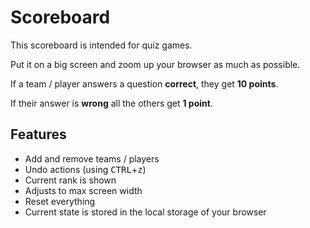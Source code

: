 # Scoreboard

This scoreboard is intended for quiz games.

Put it on a big screen and zoom up your browser as much as possible.

If a team / player answers a question **correct**, they get **10 points**.

If their answer is **wrong** all the others get **1 point**.

## Features

- Add and remove teams / players
- Undo actions (using <kbd>CTRL</kbd>+<kbd>z</kbd>)
- Current rank is shown
- Adjusts to max screen width
- Reset everything
- Current state is stored in the local storage of your browser